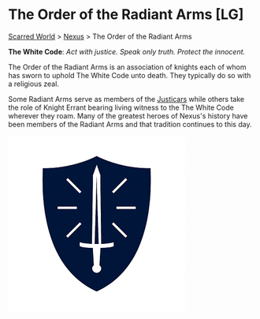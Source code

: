 # The Order of the Radiant Arms [LG]
[Scarred World](./scarred-world.md) > [Nexus](./city.md) > The Order of the Radiant Arms

__The White Code__: _Act with justice. Speak only truth. Protect the innocent._

The Order of the Radiant Arms is an association of knights each of whom has sworn to uphold The White Code unto death. They typically do so with a religious zeal. 

Some Radiant Arms serve as members of the [Justicars](./street-judges.md) while others take the role of Knight Errant bearing living witness to the The White Code wherever they roam. Many of the greatest heroes of Nexus's history have been members of the Radiant Arms and that tradition continues to this day.

![](../images/radiant_arms.png)
